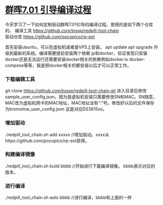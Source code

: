 # [群晖7.01 引导编译过程](https://github.com/Tyrael0sun/hwblog/issues/5)

今天学习了一下如何定制驱动群晖7.01引导的编译过程。使用的是如下两个仓库的。
编译工具 https://github.com/tossp/redpill-tool-chain    
驱动仓库 https://github.com/pocopico/rp-ext

首先安装ubuntu，可以在虚拟机或者是VPS上安装。
apt update
apt upgrade 升级到最新的系统。编译需要提前安装两个依赖 jp和docker，验证发现只安装docker还是无法运行还需要安装docker相关的依赖例如docker.io docker-compose等等，我是把docker相关的都安装以后才可以正常工作。

### 下载编辑工具
git clone https://github.com/tossp/redpill-tool-chain.git
进入目录后修改sample_user_config.json，因为是虚拟机安装只需要修改SN和MAC。SN随意，MAC改为虚拟机网卡的MAC地址，MAC地址没有“:”号。修改好以后的文件保存为bromolow_user_config.json 这是对应DS3615xs。
### 增加驱动
./redpill_tool_chain.sh add xxxxx   //增加驱动。xxxx从https://github.com/pocopico/rp-ext获得。
### 构建编译镜像
./redpill_tool_chain.sh build bbbb   //开始进行下载编译镜像。 bbbb表示对应的版本。
### 进行编译
./redpill_tool_chain.sh auto bbbb    //进行编译，bbbb和上面的一样



